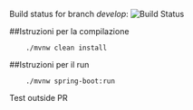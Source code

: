Build status for branch _develop_: ![Build Status](https://codebuild.eu-central-1.amazonaws.com/badges?uuid=eyJlbmNyeXB0ZWREYXRhIjoiMmhDcWRCUllRWGQzUW9yNFVieG5VYTZrdlVUTkVIREhibmVJNHVaMDNoYjJDVE9Ba2daalBNUG4zZWxNaXMyWjRFRDlYcWV0YnZFT2o1ZHVCYi9SWlVjPSIsIml2UGFyYW1ldGVyU3BlYyI6IkxOVmM2RDYzVWI1U1dId0UiLCJtYXRlcmlhbFNldFNlcmlhbCI6MX0%3D&branch=develop)

##Istruzioni per la compilazione
```
    ./mvnw clean install
```

##Istruzioni per il run
```
    ./mvnw spring-boot:run
```


Test outside PR
